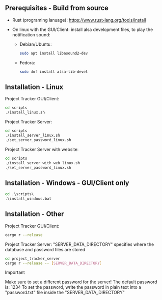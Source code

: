 ## Prerequisites - Build from source
- Rust (programing lanuage): https://www.rust-lang.org/tools/install
- On linux with the GUI/Client: install alsa development files, to play the notification sound:

	- Debian/Ubuntu:
		```bash
		sudo apt install libasound2-dev
		```
	- Fedora:
		```bash
		sudo dnf install alsa-lib-devel
		```


## Installation - Linux
Project Tracker GUI/Client:
```bash
cd scripts
./install_linux.sh
```
Project Tracker Server:
```bash
cd scripts
./install_server_linux.sh
./set_server_password_linux.sh
```
Project Tracker Server with website:
```bash
cd scripts
./install_server_with_web_linux.sh
./set_server_password_linux.sh
```

## Installation - Windows - GUI/Client only
```bat
cd .\scripts\
.\install_windows.bat
```

## Installation - Other
Project Tracker GUI/Client:
```bash
cargo r --release
```
Project Tracker Server:
"SERVER_DATA_DIRECTORY" specifies where the database and password files are stored
```bash
cd project_tracker_server
cargo r --release -- [SERVER_DATA_DIRECTORY]
```
> [!IMPORTANT]
> Make sure to set a different password for the server! The default password is: 1234
> To set the password, write the password in plain text into a "password.txt" file inside the "SERVER_DATA_DIRECTORY"